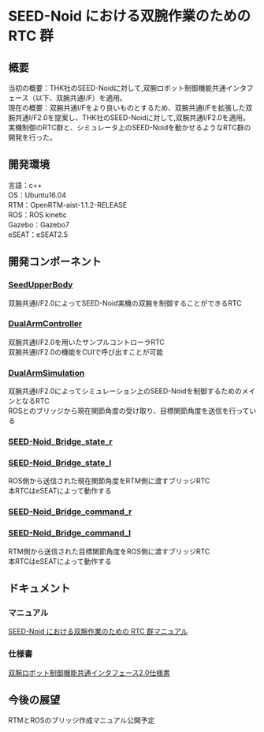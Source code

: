 # SEED-Noid における双腕作業のための RTC 群

## 概要
当初の概要：THK社のSEED-Noidに対して,双腕ロボット制御機能共通インタフェース（以下、双腕共通I/F）を適用。  
現在の概要：双腕共通I/Fをより良いものとするため、双腕共通I/Fを拡張した双腕共通I/F2.0を提案し、THK社のSEED-Noidに対して,双腕共通I/F2.0を適用。  
実機制御のRTC群と、シミュレータ上のSEED-Noidを動かせるようなRTC群の開発を行った。

## 開発環境
言語：c++  
OS：Ubuntu16.04  
RTM：OpenRTM-aist-1.1.2-RELEASE  
ROS：ROS kinetic  
Gazebo：Gazebo7  
eSEAT：eSEAT2.5  

## 開発コンポーネント  
### [SeedUpperBody](https://github.com/Mayuka-Shii/SEED-Noid_Dual-Arm_pkg/tree/master/RTC/SeedUpperBody2.0)
双腕共通I/F2.0によってSEED-Noid実機の双腕を制御することができるRTC  

### [DualArmController](https://github.com/Mayuka-Shii/SEED-Noid_Dual-Arm_pkg/tree/master/RTC/DualArmController)
双腕共通I/F2.0を用いたサンプルコントローラRTC  
双腕共通I/F2.0の機能をCUIで呼び出すことが可能  

### [DualArmSimulation](https://github.com/Mayuka-Shii/SEED-Noid_Dual-Arm_pkg/tree/master/RTC/DualArmSimulation2.0)
双腕共通I/F2.0によってシミュレーション上のSEED-Noidを制御するためのメインとなるRTC  
ROSとのブリッジから現在関節角度の受け取り、目標関節角度を送信を行っている  

### [SEED-Noid_Bridge_state_r](https://github.com/Mayuka-Shii/SEED-Noid_Dual-Arm_pkg/blob/master/SEATML/SEED-Noid_Bridge_state_r.seatml)
### [SEED-Noid_Bridge_state_l](https://github.com/Mayuka-Shii/SEED-Noid_Dual-Arm_pkg/blob/master/SEATML/SEED-Noid_Bridge_state_l.seatml)
ROS側から送信された現在関節角度をRTM側に渡すブリッジRTC  
本RTCはeSEATによって動作する  

### [SEED-Noid_Bridge_command_r](https://github.com/Mayuka-Shii/SEED-Noid_Dual-Arm_pkg/blob/master/SEATML/SEED-Noid_Bridge_command_r.seatml)
### [SEED-Noid_Bridge_command_l](https://github.com/Mayuka-Shii/SEED-Noid_Dual-Arm_pkg/blob/master/SEATML/SEED-Noid_Bridge_command_l.seatml)
RTM側から送信された目標関節角度をROS側に渡すブリッジRTC  
本RTCはeSEATによって動作する  

## ドキュメント
### マニュアル
[SEED-Noid における双腕作業のための RTC 群マニュアル](https://github.com/Mayuka-Shii/SEED-Noid_Dual-Arm_pkg/blob/master/SEED-Noid_Dual-Arm_pkg_Manual.pdf)

### 仕様書
[双腕ロボット制御機能共通インタフェース2.0仕様書](https://github.com/Mayuka-Shii/SEED-Noid_Dual-Arm_pkg/blob/master/interface_doublearm_2.0.pdf)


## 今後の展望
RTMとROSのブリッジ作成マニュアル公開予定
